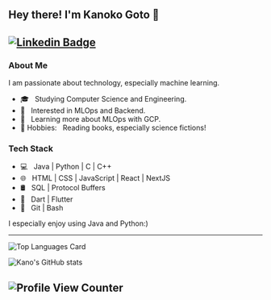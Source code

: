 ## Hey there! I'm Kanoko Goto 👋
  [![Linkedin Badge](https://img.shields.io/badge/-Kanoko_Goto-blue?style=flat-square&logo=Linkedin&logoColor=white&link=https://www.linkedin.com/in/kano-goto/)](https://www.linkedin.com/in/kano-goto)
---------------------------------------------------------------------------------------------------------------------------------------------------------------------------------
<h3> About Me </h3>
I am passionate about technology, especially machine learning.

- 🎓 &nbsp; Studying Computer Science and Engineering.
- 🤔 &nbsp; Interested in MLOps and Backend. <!--I am interested in using ML to assist decision-making. Recently I am very interested in the application of ML to recommendation systems. I have researched the application of reinforcement learning and computer vision in robotics. -->
- 🌱 &nbsp;  Learning more about MLOps with GCP.
- 💬 Hobbies: &nbsp; Reading books, especially science fictions!


<h3> Tech Stack</h3>

- 💻 &nbsp; Java | Python | C | C++
- 🌐 &nbsp; HTML | CSS | JavaScript | React | NextJS
- 🛢 &nbsp; SQL | Protocol Buffers
- 📱 &nbsp; Dart | Flutter
- 🔧 &nbsp; Git | Bash

I especially enjoy using Java and Python:)

<!--
<h3> Achevements</h3>
- Hackathon ("100 program 2022" held by University of Tokyo): **1st** prize in 140 teams.
- Competitive programming contest ("Google I/O for Women 2021"): Top 15% in 6000 participants.
-->

<!--
<h3> Looking for internship opportunities </h3>

- **Preferred Job**: &nbsp; Software Engineering Intern or ML Engineering Intern related to Recommendation System or MLOps.
- **Time**: &nbsp; Part-time internship for a few months somewhere between April and August 2023. (Full-time internship is available if that internship is between 1 and 3 months.)
- **Location**: &nbsp; On-site in Tokyo or Remote.
- **Language**: &nbsp; Japanese (native), English (fluent, previously interned at Google Japan using English)
- **Graduation Date**: Expected March 2025 (Master of Engineering in Computer Science)
- If you have a position that matches me, please get in touch with me via LinkedIn ;)

-->
---------------------------------------------------------------------------------------------------------------------------------------------------------------------------------

![Top Languages Card](https://github-readme-stats.vercel.app/api/top-langs/?username=kano00&layout=compact)

![Kano's GitHub stats](https://github-readme-stats.vercel.app/api?username=kano00&include_all_commits=true&count_private=true)

![Profile View Counter](https://komarev.com/ghpvc/?username=kano00)
---------------------------------------------------------------------------------------------------------------------------------------------------------------------------------

